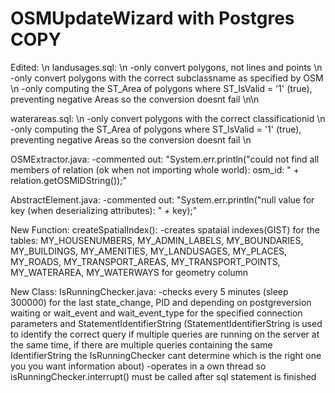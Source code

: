 # OSMUpdateWizard with Postgres COPY












Edited: \n
  landusages.sql: \n
  -only convert polygons, not lines and points \n
    -only convert polygons with the correct subclassname as specified by OSM \n
    -only computing the ST_Area of polygons where ST_IsValid = '1' (true), preventing negative Areas so the conversion doesnt fail \n\n
    
  waterareas.sql: \n
    -only convert polygons with the correct classificationid \n
    -only computing the ST_Area of polygons where ST_IsValid = '1' (true), preventing negative Areas so the conversion doesnt fail \n
    
  OSMExtractor.java:
    -commented out: "System.err.println("could not find all members of relation (ok when not importing whole world): osm_id: " +   
                   relation.getOSMIDString());" 
                   
  AbstractElement.java: 
    -commented out: "System.err.println("null value for key (when deserializing attributes): " + key);"
    
  New Function:
    createSpatialIndex():
      -creates spataial indexes(GIST) for the tables: 
        MY_HOUSENUMBERS, MY_ADMIN_LABELS, MY_BOUNDARIES, MY_BUILDINGS, MY_AMENITIES, MY_LANDUSAGES, MY_PLACES, MY_ROADS, 
        MY_TRANSPORT_AREAS, MY_TRANSPORT_POINTS, MY_WATERAREA, MY_WATERWAYS for geometry column
  
  New Class: 
    IsRunningChecker.java:
      -checks every 5 minutes (sleep 300000) for the last state_change, PID and depending on postgreversion waiting or
       wait_event and wait_event_type for the specified connection parameters and StatementIdentifierString
       (StatementIdentifierString is used to identify the correct query if multiple queries are running on the server at the same time,
       if there are multiple queries containing the same IdentifierString the IsRunningChecker cant determine which is the right one you        you want information about)
      -operates in a own thread so isRunningChecker.interrupt() must be called after sql statement is finished 
      
      
      
    
  
  
  
  
    
        
